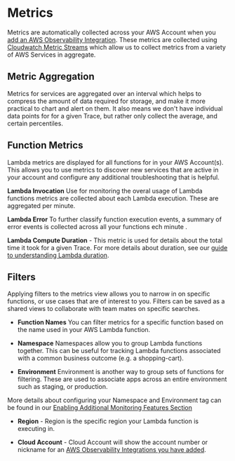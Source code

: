 <!--
title: Metrics
menuText: Metrics
description: A guide to using our metric views and create your own.
menuOrder: 6
-->

# Metrics 
Metrics are automatically collected across your AWS Account
when you [add an AWS Observability Integration](../integrations/index.md#adding-the-aws-observability-integration). These metrics are collected
using [Cloudwatch Metric Streams](../integrations/data-sources-and-roles.md#metric-streams)
which allow us to collect metrics from a variety of AWS Services in aggregate.

## Metric Aggregation
Metrics for services are aggregated over an interval which helps to compress
the amount of data required for storage, and make it more practical to 
chart and alert on them. It also means we don't have individual data points for
for a given Trace, but rather only collect the average, and certain percentiles.

## Function Metrics

Lambda metrics are displayed for all functions for in your AWS Account(s). This
allows you to use metrics to discover new services that are active in your account
and configure any additional troubleshooting that is helpful. 

**Lambda Invocation**
Use for monitoring the overal usage of Lambda functions metrics are collected
about each Lambda execution. These are aggregated per minute.

**Lambda Error** 
To further classify function execution events, a summary of error events is collected
across all your functions ech minute .

**Lambda Compute Duration** - This metric is used for details about the
total time it took for a given Trace. For more details about duration, see our 
[guide to understanding Lambda duration](./duration.md).

## Filters
Applying filters to the metrics view allows you to narrow in on 
specific functions, or use cases that are of interest to you. Filters can be saved
as a shared views to collaborate with team mates on specific searches. 

- **Function Names** You can filter metrics for a specific function based on the
name used in your AWS Lambda function.

- **Namespace** Namespaces allow you to group Lambda functions together. This can be useful
for tracking Lambda functions associated with a common business outcome (e.g. a shopping-cart).

- **Environment** Environment is another way to group sets of functions for filtering. These are used to associate apps across an entire environment such as staging, or production. 

More details about configuring your Namespace and Environment tag can be found in our [Enabling Additional Monitoring Features Section](../integrations/enable-monitoring-features.md#setting-environment-and-namespace-tags)

- **Region** - Region is the specific region your Lambda function is executing in. 

- **Cloud Account** - Cloud Account will show the account number or nickname for an [AWS Observability Integrations you have added](../integrations/index.md#adding-the-aws-observability-integration).



